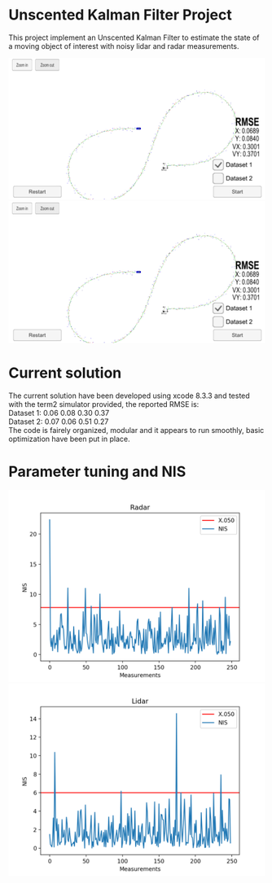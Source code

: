 [//]: # (Image References)
[ukf_ds1]: ./ukf_end_ds1.png
[ukf_ds2]: ./ukf_end_ds2.png
[nis_radar]: ./NIS_radar.png
[nis_lidar]: ./NIS_lidar.png

# Unscented Kalman Filter Project

This project implement an Unscented Kalman Filter to estimate the state of a moving object of interest with noisy lidar and radar measurements. 

![ukf_ds1]
![ukf_ds1]

# Current solution
The current solution have been developed using xcode 8.3.3 and tested with the term2 simulator provided, the reported RMSE is:   
Dataset 1: 0.06 0.08 0.30 0.37   
Dataset 2: 0.07 0.06 0.51 0.27   
The code is fairely organized, modular and it appears to run smoothly, basic optimization have been put in place.    

# Parameter tuning and NIS 

![nis_radar]
![nis_lidar]
